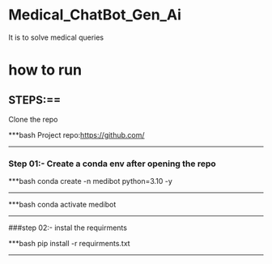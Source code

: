 # Medical_ChatBot_Gen_Ai

It is to solve medical queries

# how to run

## STEPS:==

Clone the repo

\*\*\*bash
Project repo:https://github.com/

---

### Step 01:- Create a conda env after opening the repo

\*\*\*bash
conda create -n medibot python=3.10 -y

---

\*\*\*bash
conda activate medibot

---

###step 02:- instal the requirments

\*\*\*bash
pip install -r requirments.txt

---
